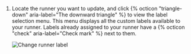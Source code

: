 1. Locate the runner you want to update, and click {% octicon "triangle-down" aria-label="The downward triangle" %} to view the label selection menu. This menu displays all the custom labels available to your runner. Labels already assigned to your runner have a {% octicon "check" aria-label="Check mark" %} next to them.

   ![Change runner label](/assets/images/help/settings/actions-hosted-runner-list-label.png)
